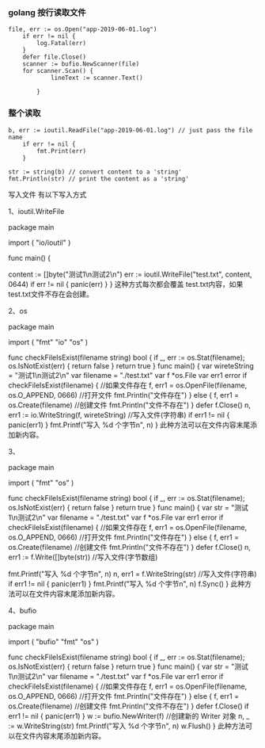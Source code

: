 ### golang 按行读取文件

```
file, err := os.Open("app-2019-06-01.log")
    if err != nil {
        log.Fatal(err)
    }
    defer file.Close()
    scanner := bufio.NewScanner(file)
    for scanner.Scan() {
            lineText := scanner.Text()

        }
```

### 整个读取

```
b, err := ioutil.ReadFile("app-2019-06-01.log") // just pass the file name
    if err != nil {
        fmt.Print(err)
    }

str := string(b) // convert content to a 'string'
fmt.Println(str) // print the content as a 'string'
```


写入文件
有以下写入方式

1、ioutil.WriteFile

package main

import (
   "io/ioutil"
)

func main() {

   content := []byte("测试1\n测试2\n")
   err := ioutil.WriteFile("test.txt", content, 0644)
   if err != nil {
      panic(err)
   }
}
这种方式每次都会覆盖 test.txt内容，如果test.txt文件不存在会创建。

2、os

package main

import (
   "fmt"
   "io"
   "os"
)

func checkFileIsExist(filename string) bool {
   if _, err := os.Stat(filename); os.IsNotExist(err) {
      return false
   }
   return true
}
func main() {
   var wireteString = "测试1\n测试2\n"
   var filename = "./test.txt"
   var f *os.File
   var err1 error
   if checkFileIsExist(filename) { //如果文件存在
      f, err1 = os.OpenFile(filename, os.O_APPEND, 0666) //打开文件
      fmt.Println("文件存在")
   } else {
      f, err1 = os.Create(filename) //创建文件
      fmt.Println("文件不存在")
   }
   defer f.Close()
   n, err1 := io.WriteString(f, wireteString) //写入文件(字符串)
   if err1 != nil {
      panic(err1)
   }
   fmt.Printf("写入 %d 个字节n", n)
}
此种方法可以在文件内容末尾添加新内容。

3、

package main

import (
   "fmt"
   "os"
)

func checkFileIsExist(filename string) bool {
   if _, err := os.Stat(filename); os.IsNotExist(err) {
      return false
   }
   return true
}
func main() {
   var str = "测试1\n测试2\n"
   var filename = "./test.txt"
   var f *os.File
   var err1 error
   if checkFileIsExist(filename) { //如果文件存在
      f, err1 = os.OpenFile(filename, os.O_APPEND, 0666) //打开文件
      fmt.Println("文件存在")
   } else {
      f, err1 = os.Create(filename) //创建文件
      fmt.Println("文件不存在")
   }
   defer f.Close()
   n, err1 := f.Write([]byte(str)) //写入文件(字节数组)

   fmt.Printf("写入 %d 个字节n", n)
   n, err1 = f.WriteString(str) //写入文件(字符串)
   if err1 != nil {
      panic(err1)
   }
   fmt.Printf("写入 %d 个字节n", n)
   f.Sync()
}
此种方法可以在文件内容末尾添加新内容。

4、bufio

package main

import (
   "bufio"
   "fmt"
   "os"
)

func checkFileIsExist(filename string) bool {
   if _, err := os.Stat(filename); os.IsNotExist(err) {
      return false
   }
   return true
}
func main() {
   var str = "测试1\n测试2\n"
   var filename = "./test.txt"
   var f *os.File
   var err1 error
   if checkFileIsExist(filename) { //如果文件存在
      f, err1 = os.OpenFile(filename, os.O_APPEND, 0666) //打开文件
      fmt.Println("文件存在")
   } else {
      f, err1 = os.Create(filename) //创建文件
      fmt.Println("文件不存在")
   }
   defer f.Close()
   if err1 != nil {
      panic(err1)
   }
   w := bufio.NewWriter(f) //创建新的 Writer 对象
   n, _ := w.WriteString(str)
   fmt.Printf("写入 %d 个字节n", n)
   w.Flush()
}
此种方法可以在文件内容末尾添加新内容。